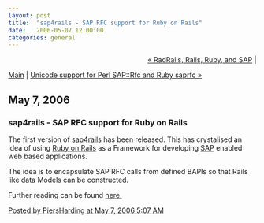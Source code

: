```yaml
---
layout: post
title:  "sap4rails - SAP RFC support for Ruby on Rails"
date:   2006-05-07 12:00:00
categories: general
---
```

<p align="right">
<a href="http://www.piersharding.com/blog/archives/2006/04/radrails_rails.html">&laquo; RadRails, Rails, Ruby, and SAP</a> |

<a href="http://www.piersharding.com/blog/">Main</a>
| <a href="http://www.piersharding.com/blog/archives/2006/08/unicode_support_2.html">Unicode support for Perl SAP::Rfc and Ruby saprfc &raquo;</a>

</p>

<h2>May  7, 2006</h2>

<h3>sap4rails - SAP RFC support for Ruby on Rails</h3>

<p>The first version of <a href='http://raa.ruby-lang.org/project/sap4rails' 
target='_blank'>sap4rails</a> has been released.  This has crystalised an idea of using <a href='http://www.rubyonrails.org' target='_blank'>Ruby on Rails</a> as a Framework for developing <a href='http://www.sap.com' target='_blank'>SAP</a> enabled web based applications.</p>
<p>The idea is to encapsulate SAP RFC calls from defined BAPIs so that Rails like data Models can be constructed.</p>
<p>
Further reading can be found <a href='https://www.sdn.sap.com/irj/sdn/weblogs?blog=/pub/wlg/2111' target='_blank'>here</>.

<div id="a000052more"><div id="more">

</div></div>

<p class="posted">Posted by PiersHarding at May  7, 2006  5:07 AM</p>





